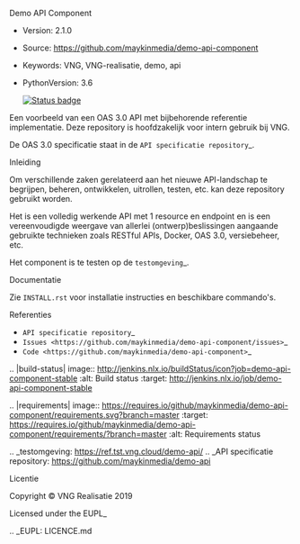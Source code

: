 
Demo API Component


 * Version: 2.1.0
 * Source: https://github.com/maykinmedia/demo-api-component
 * Keywords: VNG, VNG-realisatie, demo, api
 * PythonVersion: 3.6
 
    [![Status badge](https://img.shields.io/endpoint.svg?style=for-the-badge&amp;url=https://api-test.nl/api/v1/provider-run-shield/6fa1686a-b6e9-48e1-8260-12bb2d386ff8/)](https://api-test.nl/server/6fa1686a-b6e9-48e1-8260-12bb2d386ff8/)

Een voorbeeld van een OAS 3.0 API met bijbehorende referentie implementatie.
Deze repository is hoofdzakelijk voor intern gebruik bij VNG.

De OAS 3.0 specificatie staat in de `API specificatie repository`_.


Inleiding

Om verschillende zaken gerelateerd aan het nieuwe API-landschap te begrijpen,
beheren, ontwikkelen, uitrollen, testen, etc. kan deze repository gebruikt 
worden.

Het is een volledig werkende API met 1 resource en endpoint en is een
vereenvoudigde weergave van allerlei (ontwerp)beslissingen aangaande gebruikte
technieken zoals RESTful APIs, Docker, OAS 3.0, versiebeheer, etc.

Het component is te testen op de `testomgeving`_.


Documentatie

Zie ``INSTALL.rst`` voor installatie instructies en beschikbare commando's.


Referenties

* `API specificatie repository`_
* `Issues <https://github.com/maykinmedia/demo-api-component/issues>`_
* `Code <https://github.com/maykinmedia/demo-api-component>`_


.. |build-status| image:: http://jenkins.nlx.io/buildStatus/icon?job=demo-api-component-stable
    :alt: Build status
    :target: http://jenkins.nlx.io/job/demo-api-component-stable

.. |requirements| image:: https://requires.io/github/maykinmedia/demo-api-component/requirements.svg?branch=master
     :target: https://requires.io/github/maykinmedia/demo-api-component/requirements/?branch=master
     :alt: Requirements status

.. _testomgeving: https://ref.tst.vng.cloud/demo-api/
.. _API specificatie repository: https://github.com/maykinmedia/demo-api


Licentie

Copyright © VNG Realisatie 2019

Licensed under the EUPL_

.. _EUPL: LICENCE.md
